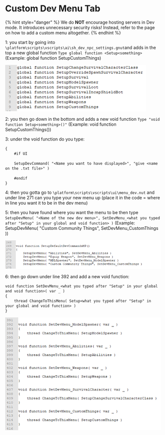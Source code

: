 # Custom Dev Menu Tab

{% hint style="danger" %}
We do **NOT** encourage hosting servers in Dev mode. It introduces unnecessary security risks! Instead, refer to the page on how to add a custom menu altogether.
{% endhint %}

1: you start by going into `\platform\scripts\vscripts\ai\sh_dev_npc_settings.gnut`and adds in the top a new global function `Type global function <Setup<something>` \(Example: global function SetupCustomThings\)

![](.gitbook/assets/image%20%282%29.png)

  
2: you then go down in the bottom and adds a new void function `Type "void function Setup<something>()"` \(Example: void function SetupCustomThings\(\)\)

3: under the void function do you type:

```text
{
    #if UI

    SetupDevCommand( "<Name you want to have displayed>", "give <name on the .txt file>" )

    #endif
}
```

4: then you gotta go to `\platform\scripts\vscripts\ui\menu_dev.nut` and under line 271 can you type your new menu up \(place it in the code = where in line you want it to be in the dev menu\)

5: then you have found where you want the menu to be then type `SetupDevMenu( "<Name of the new dev menu>", SetDevMenu_<what you typed after "Setup" in your global and void function> )` \(Example: SetupDevMenu\( "Custom Community Things", SetDevMenu\_CustomThings \)\)

![](.gitbook/assets/image%20%281%29.png)

6: then go down under line 392 and add a new void function:

```text
void function SetDevMenu_<what you typed after "Setup" in your global and void function>( var _ )
{
    thread ChangeToThisMenu( Setup<what you typed after "Setup" in your global and void function> )
}
```

![](.gitbook/assets/image.png)

